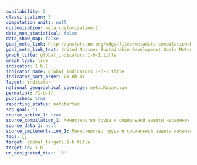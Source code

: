 ```yaml
---
availability: 2
classification: 3
computation_units: null
customisation: meta.customisation-1
data_non_statistical: false
data_show_map: false
goal_meta_link: http://unstats.un.org/sdgs/files/metadata-compilation/Metadata-Goal-1.pdf
goal_meta_link_text: United Nations Sustainable Development Goals Metadata (pdf 894kB)
graph_title: global_indicators.1-b-1.title
graph_type: line
indicator: 1.b.1
indicator_name: global_indicators.1-b-1.title
indicator_sort_order: 01-0b-01
layout: indicator
national_geographical_coverage: meta.Казахстан
permalink: /1-b-1/
published: true
reporting_status: notstarted
sdg_goal: '1'
source_active_1: true
source_compilation_1: Министерство труда и социальной защиты населения РК
source_data_1: null
source_implementation_1: Министерство труда и социальной защиты населения РК
tags: []
target: global_targets.1-b.title
target_id: 1.b
un_designated_tier: '3'
---
```

